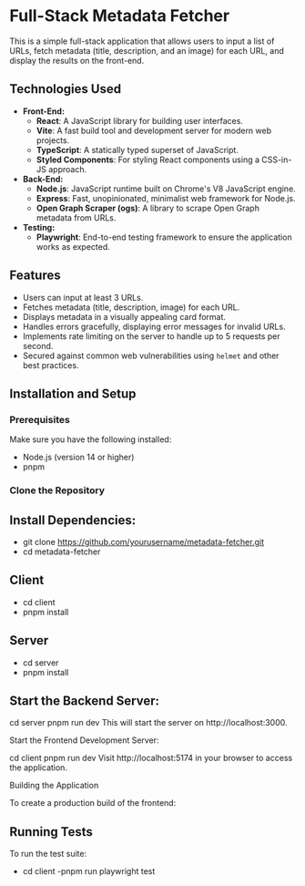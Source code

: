 # Full-Stack Metadata Fetcher

This is a simple full-stack application that allows users to input a list of URLs, fetch metadata (title, description, and an image) for each URL, and display the results on the front-end.

## Technologies Used

- **Front-End:**
  - **React**: A JavaScript library for building user interfaces.
  - **Vite**: A fast build tool and development server for modern web projects.
  - **TypeScript**: A statically typed superset of JavaScript.
  - **Styled Components**: For styling React components using a CSS-in-JS approach.
- **Back-End:**
  - **Node.js**: JavaScript runtime built on Chrome's V8 JavaScript engine.
  - **Express**: Fast, unopinionated, minimalist web framework for Node.js.
  - **Open Graph Scraper (ogs)**: A library to scrape Open Graph metadata from URLs.
- **Testing:**
  - **Playwright**: End-to-end testing framework to ensure the application works as expected.

## Features

- Users can input at least 3 URLs.
- Fetches metadata (title, description, image) for each URL.
- Displays metadata in a visually appealing card format.
- Handles errors gracefully, displaying error messages for invalid URLs.
- Implements rate limiting on the server to handle up to 5 requests per second.
- Secured against common web vulnerabilities using `helmet` and other best practices.

## Installation and Setup

### Prerequisites

Make sure you have the following installed:

- Node.js (version 14 or higher)
- pnpm

### Clone the Repository

## Install Dependencies:

- git clone https://github.com/yourusername/metadata-fetcher.git
- cd metadata-fetcher

## Client

- cd client
- pnpm install

## Server

- cd server
- pnpm install

## Start the Backend Server:

cd server
pnpm run dev
This will start the server on http://localhost:3000.

Start the Frontend Development Server:

cd client
pnpm run dev
Visit http://localhost:5174 in your browser to access the application.

Building the Application

To create a production build of the frontend:

## Running Tests

To run the test suite:

- cd client
  -pnpm run playwright test

```bash


```
